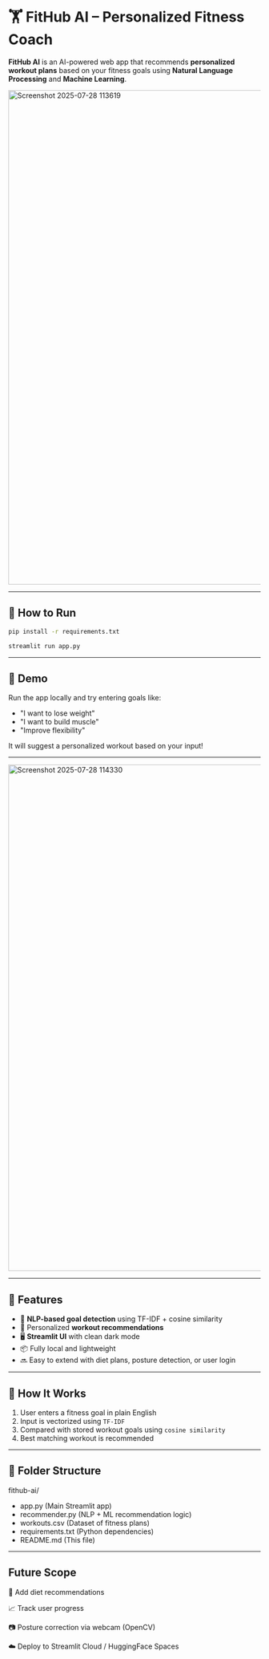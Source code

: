 # 🏋️ FitHub AI – Personalized Fitness Coach

**FitHub AI** is an AI-powered web app that recommends **personalized workout plans** based on your fitness goals using **Natural Language Processing** and **Machine Learning**.

<img width="1919" height="986" alt="Screenshot 2025-07-28 113619" src="https://github.com/user-attachments/assets/dd713a37-4bf1-42d0-8c50-52871bedab89" />

---

## 🚀 How to Run
```bash Install Dependencies
pip install -r requirements.txt
```
```bash Run the App
streamlit run app.py
```
---
## 🚀 Demo

Run the app locally and try entering goals like:
- "I want to lose weight"
- "I want to build muscle"
- "Improve flexibility"

It will suggest a personalized workout based on your input!

---
<img width="1919" height="1010" alt="Screenshot 2025-07-28 114330" src="https://github.com/user-attachments/assets/afb87283-68ad-4c4d-b579-58b5b090d062" />

---


## 🎯 Features

- 🧠 **NLP-based goal detection** using TF-IDF + cosine similarity
- 💪 Personalized **workout recommendations**
- 🖥️ **Streamlit UI** with clean dark mode
- 📦 Fully local and lightweight
- 🔜 Easy to extend with diet plans, posture detection, or user login

---

## 🧠 How It Works

1. User enters a fitness goal in plain English
2. Input is vectorized using `TF-IDF`
3. Compared with stored workout goals using `cosine similarity`
4. Best matching workout is recommended

---
## 📂 Folder Structure

fithub-ai/
* app.py (Main Streamlit app)
*  recommender.py (NLP + ML recommendation logic)
* workouts.csv (Dataset of fitness plans)
* requirements.txt (Python dependencies)
* README.md (This file)

---
## Future Scope
🥗 Add diet recommendations

📈 Track user progress

📷 Posture correction via webcam (OpenCV)

☁️ Deploy to Streamlit Cloud / HuggingFace Spaces




